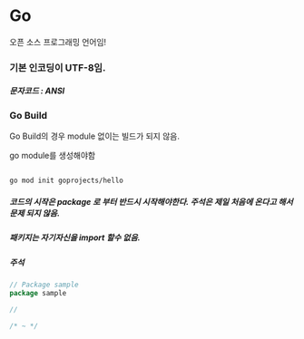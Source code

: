 # Go

오픈 소스 프로그래밍 언어임! 

### 기본 인코딩이 UTF-8임. 

##### 문자코드 : ANSI 

### Go Build

Go Build의 경우 module 없이는 빌드가 되지 않음.

go module를 생성해야함

```shell

go mod init goprojects/hello

```

##### 코드의 시작은 package 로 부터 반드시 시작해야한다. 주석은 제일 처음에 온다고 해서 문제 되지 않음.

##### 패키지는 자기자신을 import 할수 없음.

##### 주석

```go
// Package sample 
package sample

//

/* ~ */

```